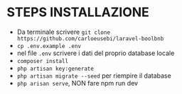 # STEPS INSTALLAZIONE

-   Da terminale scrivere `git clone https://github.com/carloeusebi/laravel-boolbnb`
-   `cp .env.example .env`
-   nel file `.env` scrivere i dati del proprio database locale
-   `composer install`
-   `php artisan key:generate`
-   `php artisan migrate --seed` per riempire il database
-   `php arisan serve`, NON fare npm run dev
